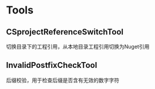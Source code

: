 # Tools

## CSprojectReferenceSwitchTool

切换目录下的工程引用，从本地目录工程引用切换为Nuget引用

## InvalidPostfixCheckTool

后缀校验，用于检查后缀是否含有无效的数字字符
